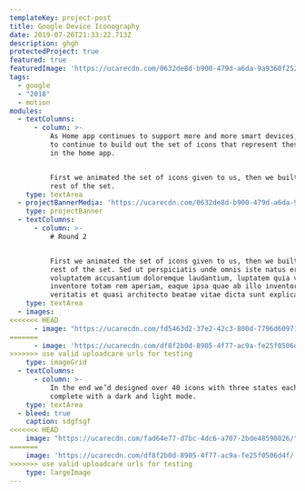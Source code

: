 ```yaml
---
templateKey: project-post
title: Google Device Iconography
date: 2019-07-26T21:33:22.713Z
description: ghgh
protectedProject: true
featured: true
featuredImage: 'https://ucarecdn.com/0632de8d-b900-479d-a6da-9a9360f252c7/'
tags:
  - google
  - "2018"
  - motion
modules:
  - textColumns:
      - column: >-
          As Home app continues to support more and more smart devices, we need
          to continue to build out the set of icons that represent these devices
          in the home app. 


          First we animated the set of icons given to us, then we built out the
          rest of the set.
    type: textArea
  - projectBannerMedia: 'https://ucarecdn.com/0632de8d-b900-479d-a6da-9a9360f252c7/'
    type: projectBanner
  - textColumns:
      - column: >-
          # Round 2


          First we animated the set of icons given to us, then we built out the
          rest of the set. Sed ut perspiciatis unde omnis iste natus error sit
          voluptatem accusantium doloremque laudantium, luptatem quia volupt
          inventore totam rem aperiam, eaque ipsa quae ab illo inventore
          veritatis et quasi architecto beatae vitae dicta sunt explicabo.
    type: textArea
  - images:
<<<<<<< HEAD
      - image: "https://ucarecdn.com/fd5463d2-37e2-42c3-800d-7796d6097164/"
=======
      - image: 'https://ucarecdn.com/df8f2b0d-8905-4f77-ac9a-fe25f0506d4f/'
>>>>>>> use valid uploadcare urls for testing
    type: imageGrid
  - textColumns:
      - column: >-
          In the end we’d designed over 40 icons with three states each,
          complete with a dark and light mode.
    type: textArea
  - bleed: true
    caption: sdgfsgf
<<<<<<< HEAD
    image: "https://ucarecdn.com/fad64e77-d7bc-4dc6-a707-2bde48598026/"
=======
    image: 'https://ucarecdn.com/df8f2b0d-8905-4f77-ac9a-fe25f0506d4f/'
>>>>>>> use valid uploadcare urls for testing
    type: largeImage
---
```

